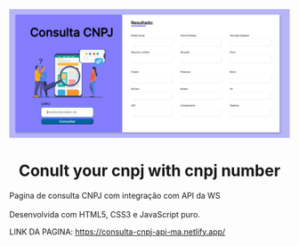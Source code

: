 <img src="img/consulta cnpj.png"/>



<h1 align="center">  Conult your cnpj with cnpj number  </h1>


Pagina de consulta CNPJ com integração com API da WS <br>
<br>
Desenvolvida com HTML5, CSS3 e JavaScript puro.






LINK DA PAGINA: https://consulta-cnpj-api-ma.netlify.app/
